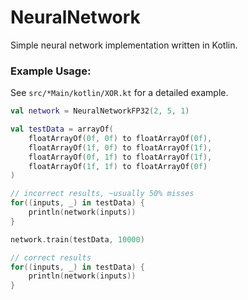 # NeuralNetwork

Simple neural network implementation written in Kotlin.

### Example Usage:

See `src/*Main/kotlin/XOR.kt` for a detailed example.

```kotlin
val network = NeuralNetworkFP32(2, 5, 1)

val testData = arrayOf(
    floatArrayOf(0f, 0f) to floatArrayOf(0f),
    floatArrayOf(1f, 0f) to floatArrayOf(1f),
    floatArrayOf(0f, 1f) to floatArrayOf(1f),
    floatArrayOf(1f, 1f) to floatArrayOf(0f)
)

// incorrect results, ~usually 50% misses
for((inputs, _) in testData) {
    println(network(inputs))
}

network.train(testData, 10000)

// correct results
for((inputs, _) in testData) {
    println(network(inputs))
}
```